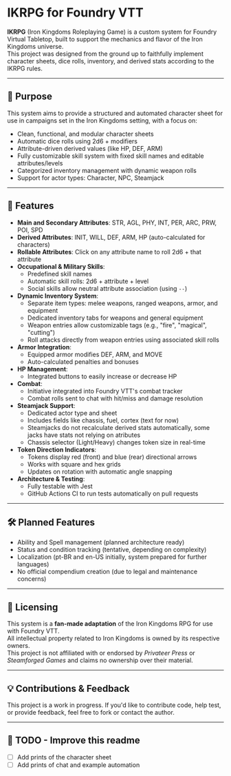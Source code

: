 # IKRPG for Foundry VTT

**IKRPG** (Iron Kingdoms Roleplaying Game) is a custom system for Foundry Virtual Tabletop, built to support the mechanics and flavor of the Iron Kingdoms universe.  
This project was designed from the ground up to faithfully implement character sheets, dice rolls, inventory, and derived stats according to the IKRPG rules.

---

## 🎯 Purpose

This system aims to provide a structured and automated character sheet for use in campaigns set in the Iron Kingdoms setting, with a focus on:

- Clean, functional, and modular character sheets
- Automatic dice rolls using 2d6 + modifiers
- Attribute-driven derived values (like HP, DEF, ARM)
- Fully customizable skill system with fixed skill names and editable attributes/levels
- Categorized inventory management with dynamic weapon rolls
- Support for actor types: Character, NPC, Steamjack

---

## 🧰 Features

- **Main and Secondary Attributes**: STR, AGL, PHY, INT, PER, ARC, PRW, POI, SPD
- **Derived Attributes**: INIT, WILL, DEF, ARM, HP (auto-calculated for characters)
- **Rollable Attributes**: Click on any attribute name to roll 2d6 + that attribute
- **Occupational & Military Skills**:
  - Predefined skill names
  - Automatic skill rolls: 2d6 + attribute + level
  - Social skills allow neutral attribute association (using `--`)
- **Dynamic Inventory System**:
  - Separate item types: melee weapons, ranged weapons, armor, and equipment
  - Dedicated inventory tabs for weapons and general equipment
  - Weapon entries allow customizable tags (e.g., "fire", "magical", "cutting")
  - Roll attacks directly from weapon entries using associated skill rolls
- **Armor Integration**:
  - Equipped armor modifies DEF, ARM, and MOVE
  - Auto-calculated penalties and bonuses
- **HP Management**:
  - Integrated buttons to easily increase or decrease HP
- **Combat**:
  - Initiative integrated into Foundry VTT's combat tracker
  - Combat rolls sent to chat with hit/miss and damage resolution
- **Steamjack Support**:
  - Dedicated actor type and sheet
  - Includes fields like chassis, fuel, cortex (text for now)
  - Steamjacks do not recalculate derived stats automatically, some jacks have stats not relying on atributes
  - Chassis selector (Light/Heavy) changes token size in real-time
- **Token Direction Indicators**:
  - Tokens display red (front) and blue (rear) directional arrows
  - Works with square and hex grids
  - Updates on rotation with automatic angle snapping
- **Architecture & Testing**:
  - Fully testable with Jest
  - GitHub Actions CI to run tests automatically on pull requests

---

## 🛠 Planned Features

- Ability and Spell management (planned architecture ready)
- Status and condition tracking (tentative, depending on complexity)
- Localization (pt-BR and en-US initially, system prepared for further languages)
- No official compendium creation (due to legal and maintenance concerns)

---

## 📜 Licensing

This system is a **fan-made adaptation** of the Iron Kingdoms RPG for use with Foundry VTT.  
All intellectual property related to Iron Kingdoms is owned by its respective owners.  
This project is not affiliated with or endorsed by _Privateer Press_ or _Steamforged Games_ and claims no ownership over their material.

---

## 💡 Contributions & Feedback

This project is a work in progress. If you'd like to contribute code, help test, or provide feedback, feel free to fork or contact the author.

---

## 📝 TODO - Improve this readme

- [ ] Add prints of the character sheet
- [ ] Add prints of chat and example automation
